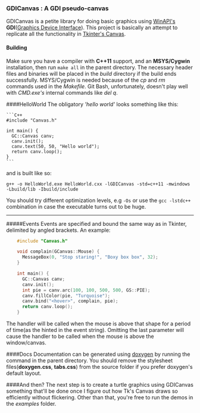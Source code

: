 ### GDICanvas : A GDI pseudo-canvas
GDICanvas is a petite library for doing basic graphics using  [WinAPI's](http://msdn.microsoft.com/en-us/library/ff818516.aspx) **GDI**([Graphics Device Interface](http://msdn.microsoft.com/en-us/library/windows/desktop/dd145203.aspx)).
This project is basically an attempt to replicate all the functionality in [Tkinter's Canvas](http://www.effbot.org/tkinterbook/canvas.htm).

#### Building

Make sure you have a compiler with **C++11** support, and an **MSYS/Cygwin** installation,
then run `make all` in the parent directory.
The necessary header files and binaries will be placed in the *build*
directory if the build ends successfully.
MSYS/Cygwin is needed because of the *cp* and *rm* commands used in the *Makefile*.
Git Bash, unfortunately, doesn't play well with *CMD.exe's* internal commands like *del q*.

####HelloWorld
The obligatory *'hello world'* looks something like this:

    ```C++
    #include "Canvas.h"

    int main() {
      GC::Canvas canv;
      canv.init();
      canv.text(50, 50, "Hello world");
      return canv.loop();
    }
    ```

and is built like so:

    g++ -o HelloWorld.exe HelloWorld.cxx -lGDICanvas -std=c++11 -mwindows -Lbuild/lib -Ibuild/include

You should try different optimization levels, e.g `-Os` or use the `gcc -lstdc++`
combination in case the executable turns out to be huge.

_____

#####Events
Events are specified and bound the same way as in Tkinter, delimited by angled
brackets. An example:

```C++
    #include "Canvas.h"

    void complain(GCanvas::Mouse) {
      MessageBox(0, "Stop staring!", "Boxy box box", 32);
    }

    int main() {
      GC::Canvas canv;
      canv.init();
      int pie = canv.arc(100, 100, 500, 500, GS::PIE);
      canv.fillColor(pie, "Turquoise");
      canv.bind("<hover>", complain, pie);
      return canv.loop();
    }

```

The handler will be called when the mouse is above that shape for a period of
time(as the hinted in the event string). Omitting the last parameter will cause
the handler to be called when the mouse is above the window/canvas.

####Docs
Documentation can be generated using [doxygen](http://www.doxygen.org/index.html)
by running the command in the parent directory.
You should remove the stylesheet files(**doxygen.css**, **tabs.css**) from the
source folder if you prefer doxygen's default layout.

####And then?
The next step is to create a turtle graphics using GDICanvas something that'll be
done once I figure out how Tk's Canvas draws so efficiently without flickering.
Other than that, you're free to run the demos in the *examples* folder.


